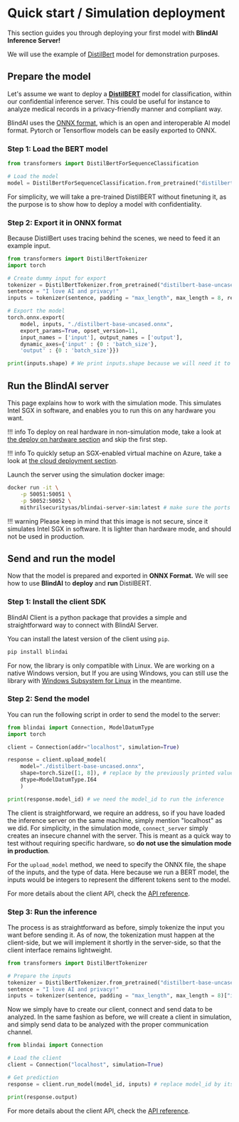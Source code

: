 # Quick start / Simulation deployment

This section guides you through deploying your first model with **BlindAI Inference Server!**&#x20;

We will use the example of [DistilBert](https://huggingface.co/docs/transformers/model\_doc/distilbert) model for demonstration purposes.

## Prepare the model

Let's assume we want to deploy a [**DistilBERT**](https://huggingface.co/docs/transformers/model\_doc/distilbert) model for classification, within our confidential inference server. This could be useful for instance to analyze medical records in a privacy-friendly manner and compliant way.

BlindAI uses the [ONNX format](https://onnx.ai/), which is an open and interoperable AI model format. Pytorch or Tensorflow models can be easily exported to ONNX.

### Step 1: Load the BERT model

```python
from transformers import DistilBertForSequenceClassification

# Load the model
model = DistilBertForSequenceClassification.from_pretrained("distilbert-base-uncased")
```

For simplicity, we will take a pre-trained DistilBERT without finetuning it, as the purpose is to show how to deploy a model with confidentiality.

### Step 2: Export it in ONNX format

Because DistilBert uses tracing behind the scenes, we need to feed it an example input.

```python
from transformers import DistilBertTokenizer
import torch

# Create dummy input for export
tokenizer = DistilBertTokenizer.from_pretrained("distilbert-base-uncased")
sentence = "I love AI and privacy!"
inputs = tokenizer(sentence, padding = "max_length", max_length = 8, return_tensors="pt")["input_ids"]

# Export the model
torch.onnx.export(
	model, inputs, "./distilbert-base-uncased.onnx",
	export_params=True, opset_version=11,
	input_names = ['input'], output_names = ['output'],
	dynamic_axes={'input' : {0 : 'batch_size'},
	'output' : {0 : 'batch_size'}})

print(inputs.shape) # We print inputs.shape because we will need it to upload the model to the server
```

## Run the BlindAI server

This page explains how to work with the simulation mode. This simulates Intel SGX in software, and enables you to run this on any hardware you want.

!!! info
    To deploy on real hardware in non-simulation mode, take a look at [the deploy on hardware section](deploy-on-hardware.md) and skip the first step.

!!! info
    To quickly setup an SGX-enabled virtual machine on Azure, take a look at [the cloud deployment section](../advanced/cloud-deployment.md "mention").

Launch the server using the simulation docker image:

```bash
docker run -it \
    -p 50051:50051 \
    -p 50052:50052 \ 
    mithrilsecuritysas/blindai-server-sim:latest # make sure the ports 50051 and 50052 are available.
```

!!! warning
    Please keep in mind that this image is not secure, since it simulates Intel SGX in software. It is lighter than hardware mode, and should not be used in production.

## Send and run the model

Now that the model is prepared and exported in **ONNX Format.** We will see how to use **BlindAI** to **deploy** and **run** DistilBERT.

### Step 1: Install the client SDK

BlindAI Client is a python package that provides a simple and straightforward way to connect with BlindAI Server.

You can install the latest version of the client using `pip`.

```bash
pip install blindai 
```

For now, the library is only compatible with Linux. We are working on a native Windows version, but If you are using Windows, you can still use the library with [Windows Subsystem for Linux](https://docs.microsoft.com/fr-fr/windows/wsl/install) in the meantime.&#x20;

### &#x20;Step 2: Send the model

You can run the following script in order to send the model to the server:

```python
from blindai import Connection, ModelDatumType
import torch

client = Connection(addr="localhost", simulation=True)

response = client.upload_model(
    model="./distilbert-base-uncased.onnx", 
    shape=torch.Size([1, 8]), # replace by the previously printed values if necessary
    dtype=ModelDatumType.I64
    )

print(response.model_id) # we need the model_id to run the inference
```

The client is straightforward, we require an address, so if you have loaded the inference server on the same machine, simply mention "localhost" as we did. For simplicity, in the simulation mode, `connect_server` simply creates an insecure channel with the server. This is meant as a quick way to test without requiring specific hardware, so **do not use the simulation mode in production**.

For the `upload_model` method, we need to specify the ONNX file, the shape of the inputs, and the type of data. Here because we run a BERT model, the inputs would be integers to represent the different tokens sent to the model.

For more details about the client API, check the [API reference](../resources/blindai/client.html).

### Step 3: Run the inference

The process is as straightforward as before, simply tokenize the input you want before sending it. As of now, the tokenization must happen at the client-side, but we will implement it shortly in the server-side, so that the client interface remains lightweight.

```python
from transformers import DistilBertTokenizer

# Prepare the inputs
tokenizer = DistilBertTokenizer.from_pretrained("distilbert-base-uncased")
sentence = "I love AI and privacy!"
inputs = tokenizer(sentence, padding = "max_length", max_length = 8)["input_ids"]
```

Now we simply have to create our client, connect and send data to be analyzed. In the same fashion as before, we will create a client in simulation, and simply send data to be analyzed with the proper communication channel.

```python
from blindai import Connection

# Load the client
client = Connection("localhost", simulation=True)

# Get prediction
response = client.run_model(model_id, inputs) # replace model_id by its previously printed value.

print(response.output)
```

For more details about the client API, check the [API reference](../resources/blindai/client.html).

